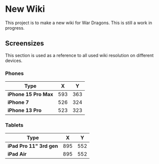 # New Wiki
This project is to make a new wiki for War Dragons. This is still a work in progress.
## Screensizes  
This section is used as a reference to all used wiki resolution on different devices.
### Phones
| Type  | X | Y |
| ------------- | ------------- | ------------- |
| **iPhone 15 Pro Max** | 593 | 363 |
| **iPhone 7** | 526 | 324 |
| **iPhone 13 Pro** | 523 | 323 |

### Tablets
| Type  | X | Y |
| ------------- | ------------- | ------------- |
| **iPad Pro 11" 3rd gen** | 895 | 552 |
| **iPad Air** | 895 | 552 |
